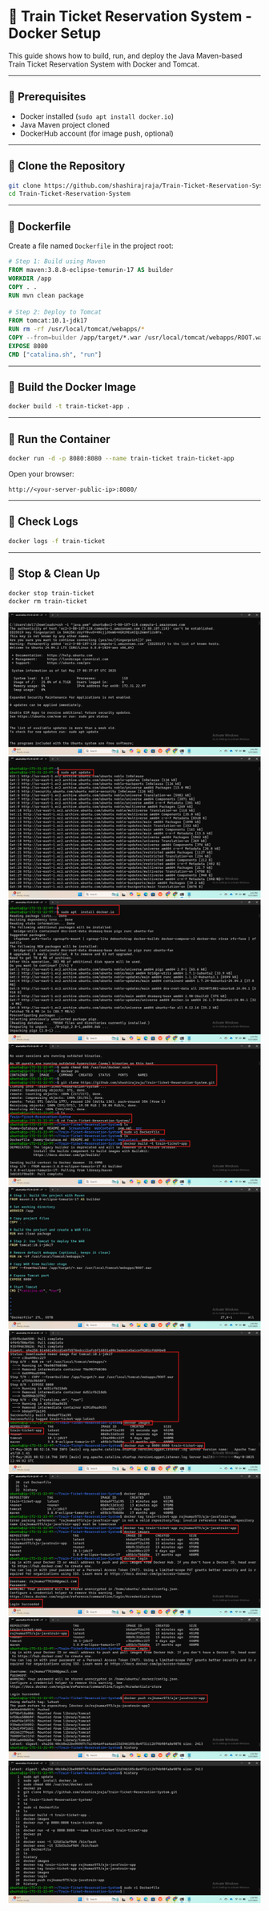 # 🚂 Train Ticket Reservation System - Docker Setup

This guide shows how to build, run, and deploy the Java Maven-based Train Ticket Reservation System with Docker and Tomcat.

---

## 🐳 Prerequisites

- Docker installed (`sudo apt install docker.io`)
- Java Maven project cloned
- DockerHub account (for image push, optional)

---

## 📁 Clone the Repository

```bash
git clone https://github.com/shashirajraja/Train-Ticket-Reservation-System.git
cd Train-Ticket-Reservation-System
```

---

## 📄 Dockerfile

Create a file named `Dockerfile` in the project root:

```Dockerfile
# Step 1: Build using Maven
FROM maven:3.8.8-eclipse-temurin-17 AS builder
WORKDIR /app
COPY . .
RUN mvn clean package

# Step 2: Deploy to Tomcat
FROM tomcat:10.1-jdk17
RUN rm -rf /usr/local/tomcat/webapps/*
COPY --from=builder /app/target/*.war /usr/local/tomcat/webapps/ROOT.war
EXPOSE 8080
CMD ["catalina.sh", "run"]
```

---

## 🧱 Build the Docker Image

```bash
docker build -t train-ticket-app .
```

---

## 🚀 Run the Container

```bash
docker run -d -p 8080:8080 --name train-ticket train-ticket-app
```

Open your browser:
```
http://<your-server-public-ip>:8080/
```

---

## 🧾 Check Logs

```bash
docker logs -f train-ticket
```

---

## 🛑 Stop & Clean Up

```bash
docker stop train-ticket
docker rm train-ticket
```

![](./Images/javaTrain1.png)
![](./Images/javaTrain2.png)
![](./Images/javaTrain3.png)
![](./Images/javaTrain4.png)
![](./Images/javaTrain5.png)
![](./Images/javaTrain6.png)
![](./Images/javaTrain7.png)
![](./Images/javaTrain8.png)
![](./Images/javaTrain9.png)
